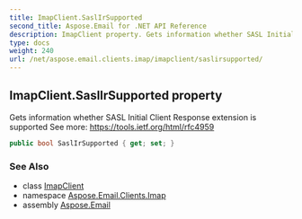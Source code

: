 ```yaml
---
title: ImapClient.SaslIrSupported
second_title: Aspose.Email for .NET API Reference
description: ImapClient property. Gets information whether SASL Initial Client Response extension is supported See more https//tools.ietf.org/html/rfc4959
type: docs
weight: 240
url: /net/aspose.email.clients.imap/imapclient/saslirsupported/
---
```

## ImapClient.SaslIrSupported property

Gets information whether SASL Initial Client Response extension is supported See more: https://tools.ietf.org/html/rfc4959

```csharp
public bool SaslIrSupported { get; set; }
```

### See Also

* class [ImapClient](../)
* namespace [Aspose.Email.Clients.Imap](../../imapclient/)
* assembly [Aspose.Email](../../../)


